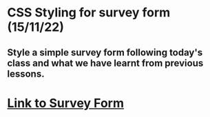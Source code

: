 # CSS Styling for survey form (15/11/22)

## Style a simple survey form following today's class and what we have learnt from previous lessons.

# [Link to Survey Form](https://perpy-del.github.io/Stutern_SWE/Module_Four/Survey_form/)
